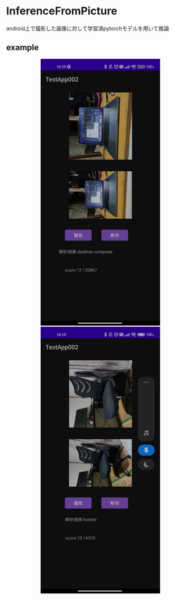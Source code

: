 # InferenceFromPicture

android上で撮影した画像に対して学習済pytorchモデルを用いて推論

## example

<p align="center">
  <img src="https://github.com/IttetsuFukuda/InferenceFromPicture/blob/master/resource/Screenshot_2022-02-10-16-25-08-385_com.example.testapp002.jpg" width="320px">
  <img src="https://github.com/IttetsuFukuda/InferenceFromPicture/blob/master/resource/Screenshot_2022-02-10-16-25-32-339_com.example.testapp002.jpg" width="320px">
</p>
